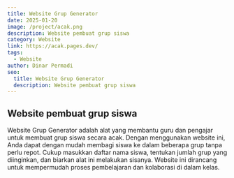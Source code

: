 ```yaml
---
title: Website Grup Generator
date: 2025-01-20
image: /project/acak.png
description: Website pembuat grup siswa
category: Website
link: https://acak.pages.dev/
tags:
  - Website
author: Dinar Permadi
seo:
  title: Website Grup Generator
  description: Website pembuat grup siswa
---
```


## Website pembuat grup siswa
Website Grup Generator adalah alat yang membantu guru dan pengajar untuk membuat grup siswa secara acak. Dengan menggunakan website ini, Anda dapat dengan mudah membagi siswa ke dalam beberapa grup tanpa perlu repot. Cukup masukkan daftar nama siswa, tentukan jumlah grup yang diinginkan, dan biarkan alat ini melakukan sisanya. Website ini dirancang untuk mempermudah proses pembelajaran dan kolaborasi di dalam kelas.
